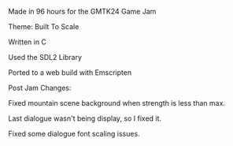 Made in 96 hours for the GMTK24 Game Jam

Theme: Built To Scale

Written in C

Used the SDL2 Library

Ported to a web build with Emscripten


Post Jam Changes:

Fixed mountain scene background when strength is less than max.

Last dialogue wasn't being display, so I fixed it.

Fixed some dialogue font scaling issues.

